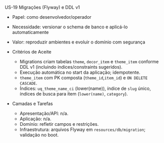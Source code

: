 US-19 Migrações (Flyway) e DDL v1

- Papel: como desenvolvedor/operador
- Necessidade: versionar o schema de banco e aplicá-lo automaticamente
- Valor: reproduzir ambientes e evoluir o domínio com segurança

- Critérios de Aceite
  - Migrations criam tabelas `theme`, `decor_item` e `theme_item` conforme DDL v1 (incluindo índices/constraints sugeridos).
  - Execução automática no start da aplicação; idempotente.
  - `theme_item` com PK composta (`theme_id`,`item_id`) e `ON DELETE CASCADE`.
  - Índices: `uq_theme_name_ci` (lower(name)), índice de `slug` único, índices de busca para item (`lower(name)`, `category`).

- Camadas e Tarefas
  - Apresentação/API: n/a.
  - Aplicação: n/a.
  - Domínio: refletir campos e restrições.
  - Infraestrutura: arquivos Flyway em `resources/db/migration`; validação no boot.

